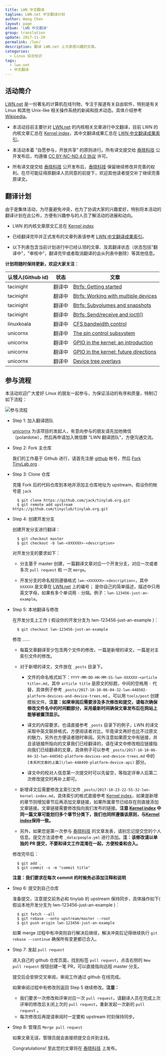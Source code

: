 ```yaml
---
title: LWN 中文翻译
tagline: LWN.net 中文翻译计划
author: Wang Chen
layout: page
album: 'LWN 中文翻译'
group: translation
update: 2017-11-29
permalink: /lwn/
description: 翻译 LWN.net 上大家感兴趣的文章。
categories:
  - Linux 综合知识
tags:
  - lwn.net
  - 中文翻译
---
```


## 活动简介

[LWN.net](https://lwn.net/) 是一份著名的计算机在线刊物，专注于报道有关自由软件，特别是有关 Linux 和其他 Unix-like 相关操作系统的新闻和技术动态。具体介绍参考 [Wikipedia](https://en.wikipedia.org/wiki/LWN.net)。

- 本活动目前主要针对 [LWN.net](https://lwn.net/) 的内核相关文章进行中文翻译，目前 LWN 的内核文章汇总在 [Kernel index][2]，其中文翻译成果汇总在 [LWN 中文翻译成果索引](http://tinylab.org/lwn-kernel-index/)。

- 本活动本着 “自愿参与，开放共享” 的原则进行。所有译文提交给 [泰晓科技][1] 公开发布后，均遵循 [CC BY-NC-ND 4.0 协议](http://creativecommons.org/licenses/by-nc-nd/4.0/) 许可。

- 所有译文提交给 [泰晓科技][1] 公开发布后，[泰晓科技][1] 保留继续修改并完善的权利。在尽可能征得原翻译人员同意的前提下，欢迎其他读者提交补丁继续完善原译文。

## 翻译计划

由于是集体活动，为尽量避免冲突，也为了协调大家的兴趣爱好，特别将本活动的翻译计划在此公布，方便有兴趣参与的人员了解活动的进展和动向。

- LWN 的内核文章原文汇总在 [Kernel index][2]

- 已经翻译完毕并正式发布的文章列表请参考 [LWN 中文翻译成果索引](http://tinylab.org/lwn-kernel-index/)。

- 以下列表包含当前计划进行中已经认领的文章、及其翻译状态（状态包括"翻译中"，"审核中"，翻译完毕或者取消翻译的会从列表中删除）等其他信息。

**计划将随时保持更新，欢迎大家关注**：

| 认领人(Github id)| 状态   | 文章  |
|------------------|--------|-------|
| tacinight        | 翻译中 | [Btrfs: Getting started](https://lwn.net/Articles/577218/) |
| tacinight        | 翻译中 | [Btrfs: Working with multiple devices](https://lwn.net/Articles/577961/) |
| tacinight        | 翻译中 | [Btrfs: Subvolumes and snapshots](https://lwn.net/Articles/579009/) |
| tacinight        | 翻译中 | [Btrfs: Send/receive and ioctl()](https://lwn.net/Articles/581558/) |
| linuxkoala       | 翻译中 | [CFS bandwidth control](https://lwn.net/Articles/428230/) |
| unicornx         | 翻译中 | [The pin control subsystem](https://lwn.net/Articles/468759/) |
| unicornx         | 翻译中 | [GPIO in the kernel: an introduction](https://lwn.net/Articles/532714/) |
| unicornx         | 翻译中 | [GPIO in the kernel: future directions](https://lwn.net/Articles/533632/) |
| unicornx         | 翻译中 | [Device tree overlays](https://lwn.net/Articles/616859/) |

## 参与流程

本活动欢迎广大爱好 Linux 的朋友一起参与，为保证活动的有序和质量，特制订如下流程：

![参与流程](/wp-content/uploads/2017/11/lwn-procedure.png)

- Step 1: 加入翻译团队

  [unicornx](https://github.com/unicornx) 为该项目的发起人，有意向参与的朋友请先加他微信（polardotw），然后再申请加入微信群 "LWN 翻译团队"，方便沟通交流。

- Step 2: Fork 主仓库

  我们的工作基于 Github 进行，请首先注册 [github](https://github.com) 帐号，然后 [Fork TinyLab.org](https://github.com/tinyclub/tinylab.org#fork-destination-box) .

- Step 3: Clone 仓库

  克隆 Fork 后的代码仓库到本地并添加主仓库地址为 upstream，假设你的帐号是 `jack`

		$ git clone https://github.com/jack/tinylab.org.git
		$ git remote add upstream https://github.com/tinyclub/tinylab.org.git

- Step 4: 创建开发分支

  创建开发分支进行翻译：

		$ git checkout master
		$ git checkout -b lwn-<XXXXXX>-<description>

  对开发分支的要求如下：

  - 分支基于 master 创建，一篇翻译文章对应一个开发分支，对应一次或者多次 `pull request` 和 一次 `merge`。

  - 开发分支的命名规则遵循格式 `lwn-<XXXXXX>-<description>`，其中 `XXXXXX` 是文章在 [LWN.net](https://lwn.net/) 上的编号；<description> 是你自己的简单描述，描述中只用英文字母，如果有多个单词用 `-` 分隔。例子：`lwn-123456-just-an-example`。

- Step 5: 本地翻译与修改

  在开发分支上工作 ( 假设你的开发分支为 lwn-123456-just-an-example )：

		$ git checkout lwn-123456-just-an-example

  修改 ......

  - 每篇文章翻译至少包含两个文件的修改，一篇是新增的译文，一篇是对主索引文件的修改。

  - 对于新增的译文，文件放在 `_posts` 目录下。

    - 文件的命名格式如下：`YYYY-MM-DD-HH-MM-SS-lwn-XXXXXX-<article title>.md`，其中 `article title` 是原文的标题，中间的空格用 `-` 代替，具体例子参考 `_posts/2017-10-10-06-04-32-lwn-448502-platform-devices-and-device-trees.md` 。可以用 `tools/post` 创建模板文件。**注意：如果审阅后需要涉及多次修改和提交，请每次确保修改文件名中的时间戳部分，采用最新时间确保文章发布后在网站上能够被置顶显示。**

    - 译文的内容要求，也请直接参考 `_posts` 目录下的例子，LWN 的译文采取中英文联排格式，方便阅读者对比，毕竟译文再好也比不过原文的魅力，另外也方便读者随时审阅。另外注意如果原文中有链接，并且该链接所指向的文章我们已经翻译的，请在译文中修改相应链接指向我们已经翻译的文章，具体例子可以参考 `_posts/2017-10-10-06-04-32-lwn-448502-platform-devices-and-device-trees.md` 中的 `[本系列文章的上篇](/lwn-448499-platform-device-api)` 部分。
  
    - 译文中的校对人信息第一次提交时可以先留空，等指定评审人后第二次修改提交时再补上即可。

  - 新增译文后需要修改主索引文件 `_posts/2017-10-23-22-55-32-lwn-kernel-index.md`，具体索引的格式直接参考 [Kernel index][2]，如果是新增的章节则增加章节后再添加文章链接，如果所属章节已经存在则直接添加文章链接。文章链接需要修改指向我们发布的链接。**注意 [Kernel index][2] 中同一篇文章可能划归多个章节分类下，我们也同样遵循该原则，与[Kernel index][2]保持一致。**
  
  - 另外，如果您是第一次参与 [泰晓科技][1] 的文章发表，请别忘记提交您的个人信息。提交方法请参考 `_data/people.yml` 进行添加。**注：该修改请以单独的 PR 提交，不要和译文工作混淆在一起，方便检查和合入。**

  修改完毕后：
  
		$ git add .
		$ git commit -s -m "commit title"

  **注意：我们要求在每次 commit 的时候务必添加注释和说明**

- Step 6: 提交到自己仓库

  准备提交，注意提交前务必和 tinylab 的 upstream 保持同步，具体操作如下( 假设本地开发分支为 lwn-123456-just-an-example )：

		$ git fetch --all
		$ git rebase --onto upstream/master --root
		$ git push origin lwn-123456-just-an-example

  如果 merge 过程中有冲突则自行解决后继续，解决冲突后记得继续执行 `git rebase --continue` 确保所有变更都已合入。

- Step 7: 发起 `pull request`

  进入自己的 github 仓库页面，找到标签 `pull request`，点击右侧的 `New pull request` 按钮创建一笔 PR，可以直接指向远程 master 分支。

  提交后会安排交叉审阅，审阅工作通过 github 在线完成。

  如果审阅过程中有修改则返回 Step 5 继续修改。**注意：**
  
   - 我们要求一次修改和评审对应一次 `pull request`，请翻译人员在完成上次评审的修改后关闭上次的 `pull request`，重新发起一次新的 `pull request` 。
   - 每次修改后再提请审阅时一定要和 upstream 时刻保持同步。

- Step 8: 管理员 `Merge pull request`

  如果文章无误，管理员就会直接把提交合并到主线。

  Congratulations! 至此您的文章将在 [泰晓科技][1] 上发布。
  
[1]: http://tinylab.org
[2]: https://lwn.net/Kernel/Index/
